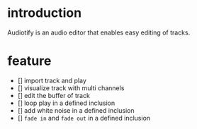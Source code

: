 # introduction

Audiotify is an audio editor that enables easy editing of tracks.

# feature

- [] import track and play
- [] visualize track with multi channels
- [] edit the buffer of track
- [] loop play in a defined inclusion
- [] add white noise in a defined inclusion
- [] `fade in` and `fade out` in a defined inclusion
